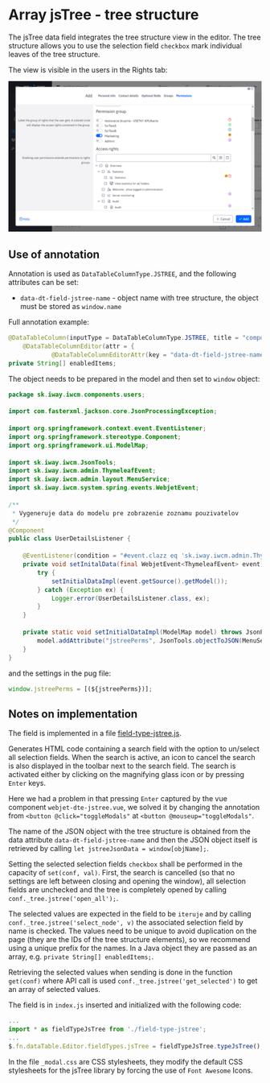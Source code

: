# Array jsTree - tree structure

The jsTree data field integrates the tree structure view in the editor. The tree structure allows you to use the selection field `checkbox` mark individual leaves of the tree structure.

The view is visible in the users in the Rights tab:

![](field-type-jstree.png)

## Use of annotation

Annotation is used as `DataTableColumnType.JSTREE`, and the following attributes can be set:
- `data-dt-field-jstree-name` - object name with tree structure, the object must be stored as `window.name`

Full annotation example:

```java
@DataTableColumn(inputType = DataTableColumnType.JSTREE, title = "components.user.righrs.user_group_rights", tab = "rightsTab", visible = false, editor = {
    @DataTableColumnEditor(attr = {
            @DataTableColumnEditorAttr(key = "data-dt-field-jstree-name", value = "jstreePerms") }) })
private String[] enabledItems;
```

The object needs to be prepared in the model and then set to `window` object:

```java
package sk.iway.iwcm.components.users;

import com.fasterxml.jackson.core.JsonProcessingException;

import org.springframework.context.event.EventListener;
import org.springframework.stereotype.Component;
import org.springframework.ui.ModelMap;

import sk.iway.iwcm.JsonTools;
import sk.iway.iwcm.admin.ThymeleafEvent;
import sk.iway.iwcm.admin.layout.MenuService;
import sk.iway.iwcm.system.spring.events.WebjetEvent;

/**
 * Vygeneruje data do modelu pre zobrazenie zoznamu pouzivatelov
 */
@Component
public class UserDetailsListener {

    @EventListener(condition = "#event.clazz eq 'sk.iway.iwcm.admin.ThymeleafEvent' && event.source.page=='users' && event.source.subpage=='user-list'")
    private void setInitalData(final WebjetEvent<ThymeleafEvent> event) {
        try {
            setInitialDataImpl(event.getSource().getModel());
        } catch (Exception ex) {
            Logger.error(UserDetailsListener.class, ex);
        }
    }

    private static void setInitialDataImpl(ModelMap model) throws JsonProcessingException {
        model.addAttribute("jstreePerms", JsonTools.objectToJSON(MenuService.getAllPermissions()));
    }
}
```

and the settings in the pug file:

```javascript
window.jstreePerms = [(${jstreePerms})];
```

## Notes on implementation

The field is implemented in a file [field-type-jstree.js](../../../src/main/webapp/admin/v9/npm_packages/webjetdatatables/field-type-jstree.js).

Generates HTML code containing a search field with the option to un/select all selection fields. When the search is active, an icon to cancel the search is also displayed in the toolbar next to the search field. The search is activated either by clicking on the magnifying glass icon or by pressing `Enter` keys.

Here we had a problem in that pressing `Enter` captured by the vue component `webjet-dte-jstree.vue`, we solved it by changing the annotation from `<button @click="toggleModals"` at `<button @mouseup="toggleModals"`.

The name of the JSON object with the tree structure is obtained from the data attribute `data-dt-field-jstree-name` and then the JSON object itself is retrieved by calling `let jstreeJsonData = window[objName];`.

Setting the selected selection fields `checkbox` shall be performed in the capacity of `set(conf, val)`. First, the search is cancelled (so that no settings are left between closing and opening the window), all selection fields are unchecked and the tree is completely opened by calling `conf._tree.jstree('open_all');`.

The selected values are expected in the field to be `iteruje` and by calling `conf._tree.jstree('select_node', v)` the associated selection field by name is checked. The values need to be unique to avoid duplication on the page (they are the IDs of the tree structure elements), so we recommend using a unique prefix for the names. In a Java object they are passed as an array, e.g. `private String[] enabledItems;`.

Retrieving the selected values when sending is done in the function `get(conf)` where API call is used `conf._tree.jstree('get_selected')` to get an array of selected values.

The field is in `index.js` inserted and initialized with the following code:

```javascript
...
import * as fieldTypeJsTree from './field-type-jstree';
...
$.fn.dataTable.Editor.fieldTypes.jsTree = fieldTypeJsTree.typeJsTree();
```

In the file `_modal.css` are CSS stylesheets, they modify the default CSS stylesheets for the jsTree library by forcing the use of `Font Awesome` Icons.
